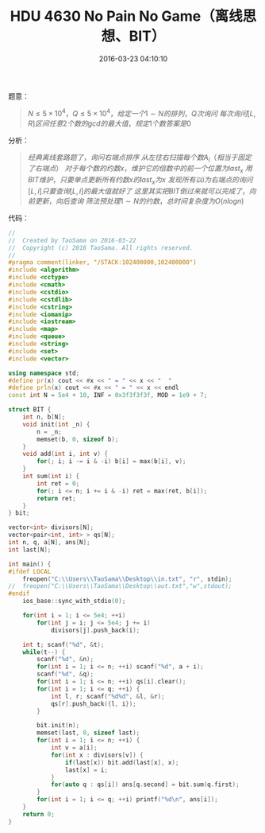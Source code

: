﻿---
title: HDU 4630 No Pain No Game（离线思想、BIT）
categories:
  - 思维
  - 离线思想
  - 
tags:
  - BIT
  - 离线
date: 2016-03-23 04:10:10
toc:
---
题意：
>$N\le 5\times 10^4，Q\le 5\times 10^4，给定一个1\sim N的排列，Q次询问$
$每次询问[L,R]区间任意2个数的gcd的最大值，规定1个数答案是0$

<!-- more -->
分析：
>$经典离线套路题了，询问右端点排序$
$从左往右扫描每个数A_i（相当于固定了右端点）$
$对于每个数的约数x，维护它的倍数中的前一个位置为last_x$
$用BIT维护，只要单点更新所有约数x的last_x为x$
$发现所有以i为右端点的询问[L,i]只要查询[L,i]的最大值就好了$
$这里其实把BIT倒过来就可以完成了，向前更新，向后查询$
$筛法预处理1\sim N的约数，总时间复杂度为O(nlogn)$

代码：
```cpp
//
//  Created by TaoSama on 2016-03-22
//  Copyright (c) 2016 TaoSama. All rights reserved.
//
#pragma comment(linker, "/STACK:102400000,102400000")
#include <algorithm>
#include <cctype>
#include <cmath>
#include <cstdio>
#include <cstdlib>
#include <cstring>
#include <iomanip>
#include <iostream>
#include <map>
#include <queue>
#include <string>
#include <set>
#include <vector>

using namespace std;
#define pr(x) cout << #x << " = " << x << "  "
#define prln(x) cout << #x << " = " << x << endl
const int N = 5e4 + 10, INF = 0x3f3f3f3f, MOD = 1e9 + 7;

struct BIT {
    int n, b[N];
    void init(int _n) {
        n = _n;
        memset(b, 0, sizeof b);
    }
    void add(int i, int v) {
        for(; i; i -= i & -i) b[i] = max(b[i], v);
    }
    int sum(int i) {
        int ret = 0;
        for(; i <= n; i += i & -i) ret = max(ret, b[i]);
        return ret;
    }
} bit;

vector<int> divisors[N];
vector<pair<int, int> > qs[N];
int n, q, a[N], ans[N];
int last[N];

int main() {
#ifdef LOCAL
    freopen("C:\\Users\\TaoSama\\Desktop\\in.txt", "r", stdin);
//  freopen("C:\\Users\\TaoSama\\Desktop\\out.txt","w",stdout);
#endif
    ios_base::sync_with_stdio(0);

    for(int i = 1; i <= 5e4; ++i)
        for(int j = i; j <= 5e4; j += i)
            divisors[j].push_back(i);

    int t; scanf("%d", &t);
    while(t--) {
        scanf("%d", &n);
        for(int i = 1; i <= n; ++i) scanf("%d", a + i);
        scanf("%d", &q);
        for(int i = 1; i <= n; ++i) qs[i].clear();
        for(int i = 1; i <= q; ++i) {
            int l, r; scanf("%d%d", &l, &r);
            qs[r].push_back({l, i});
        }

        bit.init(n);
        memset(last, 0, sizeof last);
        for(int i = 1; i <= n; ++i) {
            int v = a[i];
            for(int x : divisors[v]) {
                if(last[x]) bit.add(last[x], x);
                last[x] = i;
            }
            for(auto q : qs[i]) ans[q.second] = bit.sum(q.first);
        }
        for(int i = 1; i <= q; ++i) printf("%d\n", ans[i]);
    }
    return 0;
}


```